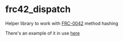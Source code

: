 # frc42_dispatch

Helper library to work with [FRC-0042](https://github.com/filecoin-project/FIPs/blob/master/FRCs/frc-0042.md) method hashing

There's an example of it in use [here](https://github.com/helix-onchain/filecoin/tree/main/dispatch_examples/greeter)